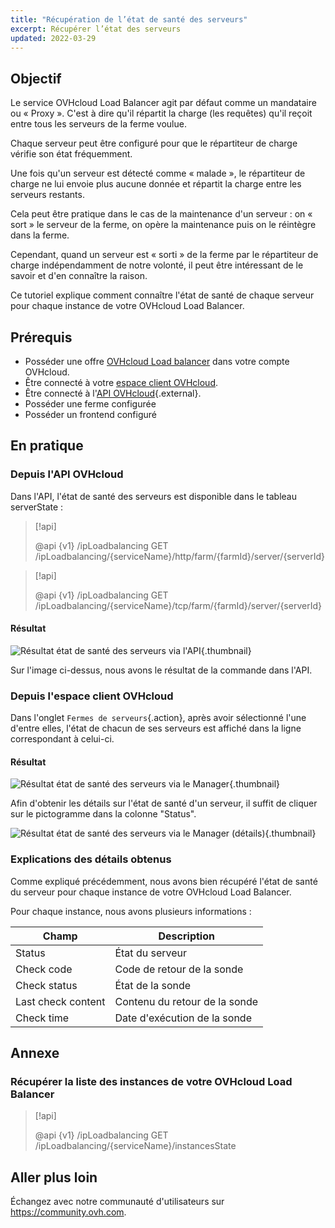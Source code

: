 ```yaml
---
title: "Récupération de l’état de santé des serveurs"
excerpt: Récupérer l’état des serveurs
updated: 2022-03-29
---
```


## Objectif

Le service OVHcloud Load Balancer agit par défaut comme un mandataire ou « Proxy ». C'est à dire qu'il répartit la charge (les requêtes) qu'il reçoit entre tous les serveurs de la ferme voulue.

Chaque serveur peut être configuré pour que le répartiteur de charge vérifie son état fréquemment.

Une fois qu'un serveur est détecté comme « malade », le répartiteur de charge ne lui envoie plus aucune donnée et répartit la charge entre les serveurs restants.

Cela peut être pratique dans le cas de la maintenance d'un serveur : on « sort » le serveur de la ferme, on opère la maintenance puis on le réintègre dans la ferme.

Cependant, quand un serveur est « sorti » de la ferme par le répartiteur de charge indépendamment de notre volonté, il peut être intéressant de le savoir et d'en connaître la raison.

Ce tutoriel explique comment connaître l'état de santé de chaque serveur pour chaque instance de votre OVHcloud Load Balancer.

## Prérequis

- Posséder une offre [OVHcloud Load balancer](https://www.ovh.com/fr/solutions/load-balancer/) dans votre compte OVHcloud.
- Être connecté à votre [espace client OVHcloud](https://www.ovh.com/auth/?action=gotomanager&from=https://www.ovh.com/fr/&ovhSubsidiary=fr).
- Être connecté à l'[API OVHcloud](https://api.ovh.com/){.external}.
- Posséder une ferme configurée
- Posséder un frontend configuré

## En pratique

### Depuis l'API OVHcloud

Dans l'API, l'état de santé des serveurs est disponible dans le tableau serverState :

> [!api]
>
> @api {v1} /ipLoadbalancing GET /ipLoadbalancing/{serviceName}/http/farm/{farmId}/server/{serverId}
> 

> [!api]
>
> @api {v1} /ipLoadbalancing GET /ipLoadbalancing/{serviceName}/tcp/farm/{farmId}/server/{serverId}
> 

#### Résultat

![Résultat état de santé des serveurs via l'API](result_serversStateApi.png){.thumbnail}

Sur l'image ci-dessus, nous avons le résultat de la commande dans l'API.

### Depuis l'espace client OVHcloud

Dans l'onglet `Fermes de serveurs`{.action}, après avoir sélectionné l'une d'entre elles, l'état de chacun de ses serveurs est affiché dans la ligne correspondant à celui-ci.

#### Résultat

![Résultat état de santé des serveurs via le Manager](farm_server_health.png){.thumbnail}

Afin d'obtenir les détails sur l'état de santé d'un serveur, il suffit de cliquer sur le pictogramme dans la colonne "Status".

![Résultat état de santé des serveurs via le Manager (détails)](server_health_detail.png){.thumbnail}

### Explications des détails obtenus

Comme expliqué précédemment, nous avons bien récupéré l'état de santé du serveur pour chaque instance de votre OVHcloud Load Balancer.

Pour chaque instance, nous avons plusieurs informations :

|Champ|Description|
|---|---|
|Status|État du serveur|
|Check code|Code de retour de la sonde|
|Check status|État de la sonde|
|Last check content|Contenu du retour de la sonde|
|Check time|Date d'exécution de la sonde|

## Annexe

### Récupérer la liste des instances de votre OVHcloud Load Balancer

> [!api]
>
> @api {v1} /ipLoadbalancing GET /ipLoadbalancing/{serviceName}/instancesState
> 

## Aller plus loin

Échangez avec notre communauté d'utilisateurs sur <https://community.ovh.com>.
